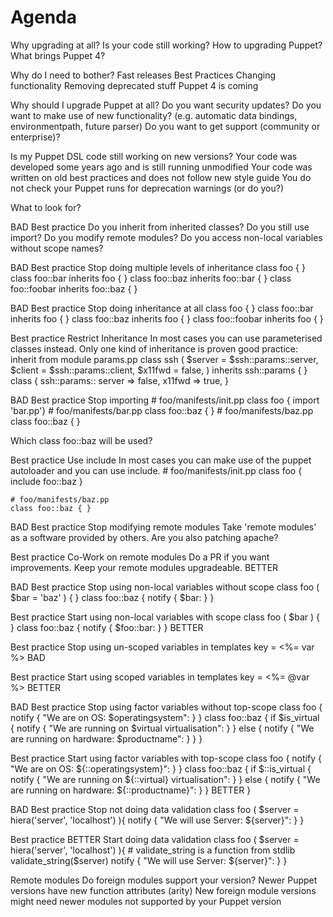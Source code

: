 # Agenda
Why upgrading at all?
Is your code still working?
How to upgrading Puppet?
What brings Puppet 4?

Why do I need to bother?
Fast releases
Best Practices
Changing functionality
Removing deprecated stuff
Puppet 4 is coming

Why should I upgrade Puppet at all?
Do you want security updates?
Do you want to make use of new functionality? (e.g. automatic data bindings, environmentpath, future parser)
Do you want to get support (community or enterprise)?

Is my Puppet DSL code still working on new versions?
Your code was developed some years ago and is still running unmodified
Your code was written on old best practices and does not follow new style guide
You do not check your Puppet runs for deprecation warnings (or do you?)

What to look for?

BAD Best practice
Do you inherit from inherited classes?
Do you still use import?
Do you modify remote modules?
Do you access non-local variables without scope names?

BAD Best practice 
Stop doing multiple levels of inheritance
    class foo { }
    class foo::bar inherits foo { }
    class foo::baz inherits foo::bar { }
    class foo::foobar inherits foo::baz { }

BAD Best practice 
Stop doing inheritance at all
    class foo { }
    class foo::bar inherits foo { }
    class foo::baz inherits foo { }
    class foo::foobar inherits foo { }

Best practice
Restrict Inheritance
In most cases you can use parameterised classes instead. Only one kind of inheritance is proven good practice: inherit from module params.pp
    class ssh ( $server = $ssh::params::server, $client = $ssh::params::client, $x11fwd = false, ) inherits ssh::params { }
    class { ssh::params:: server => false, x11fwd => true, }

BAD Best practice 
Stop importing
    # foo/manifests/init.pp 
    class foo { import 'bar.pp'}
    # foo/manifests/bar.pp 
    class foo::baz { }
    # foo/manifests/baz.pp 
    class foo::baz { }

Which class foo::baz will be used?

Best practice 
Use include
In most cases you can make use of the puppet autoloader and you can use include.
    # foo/manifests/init.pp 
    class foo { include foo::baz }
    
    # foo/manifests/baz.pp
    class foo::baz { }

BAD Best practice 
Stop modifying remote modules
Take 'remote modules' as a software provided by others. Are you also patching apache?

Best practice Co-Work on remote modules
Do a PR if you want improvements.
Keep your remote modules upgradeable. BETTER

BAD Best practice 
Stop using non-local variables without scope
    class foo ( $bar = 'baz' ) { }
    class foo::baz { notify { $bar: } }

Best practice 
Start using non-local variables with scope
    class foo ( $bar ) { }
    class foo::baz { notify { $foo::bar: } } BETTER

Best practice 
Stop using un-scoped variables in templates
    key = <%= var %> BAD

Best practice 
Start using scoped variables in templates
    key = <%= @var %> BETTER

BAD Best practice 
Stop using factor variables without top-scope
    class foo { notify { "We are on OS: $operatingsystem": } }
    class foo::baz {
      if $is_virtual { 
        notify { "We are running on $virtual virtualisation": } 
      } else { 
        notify { "We are running on hardware: $productname": } 
      }
    }

Best practice 
Start using factor variables with top-scope
    class foo { notify { "We are on OS: ${::operatingsystem}": } }
    class foo::baz {
      if $::is_virtual { 
        notify { "We are running on ${::virtual} virtualisation": }
      } else { 
        notify { "We are running on hardware: ${::productname}": } 
      } BETTER
    }

BAD Best practice 
Stop not doing data validation
    class foo (
      $server = hiera('server', 'localhost')
    ){
      notify { "We will use Server: ${server}": } 
    }

Best practice BETTER 
Start doing data validation
    class foo (
      $server = hiera('server', 'localhost') 
    ){ 
      # validate_string is a function from stdlib 
      validate_string($server) 
      notify { "We will use Server: ${server}": } 
    }

Remote modules
Do foreign modules support your version?
Newer Puppet versions have new function attributes (arity)
New foreign module versions might need newer modules not supported by your Puppet version

